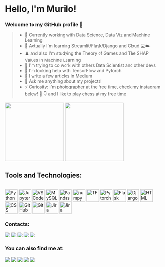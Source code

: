 # Hello, I'm Murilo! 
### Welcome to my GitHub profile 👋
>- 🔭 Currently working with Data Science, Data Viz and Machine Learning
>- 🌱 Actually I'm learning Streamlit/Flask/Django and Cloud :computer::cloud:
>- :chess_pawn: and also I'm studying the Theory of Games and The SHAP Values in Machine Learning
>- 👯 I'm trying to co work with others Data Scientist and other devs
>- 🤔 I'm  looking help with TensorFlow and Pytorch
>- 📝 I write a few articles in Medium 
>- 💬 Ask me anything about my projects!
>- ⚡ Curiosity: I'm photographer at the free time, check my instagram below! :camera_flash: :point_down: and I like to play chess at my free time


<div>
    <img height="190em" src="https://github-readme-stats.vercel.app/api?username=MEziliano&show_icons=true&theme=prussian"/>
    <img height="190em" src="https://github-readme-stats.vercel.app/api/top-langs/?username=MEziliano&theme=prussian"/>

<!--    #🎧 Spotify Playing
[<img src="https://spotify-now-playing-lohhans.vercel.app/api/spotify" alt="murilosez Spotify Playing" width="350" />](https://open.spotify.com/user/murilosez)
    </div> -->
</div>


## Tools and Technologies: 
<div style="display: inline_block"><br>
    <img align ="center" alt = "Python" height"50" width="40"  src="https://cdn.jsdelivr.net/gh/devicons/devicon/icons/python/python-original.svg" /> 
    <img align ="center" alt = "Jupyter" height"40" width="40" src="https://cdn.jsdelivr.net/gh/devicons/devicon/icons/jupyter/jupyter-original-wordmark.svg" />
    <img align ="center" alt = "VSCode" height"40" width="40"  src="https://cdn.jsdelivr.net/gh/devicons/devicon/icons/vscode/vscode-original.svg" />
    <img align ="center" alt = "MySQL" height"40" width="40"   src="https://cdn.jsdelivr.net/gh/devicons/devicon/icons/mysql/mysql-original-wordmark.svg" />
    <img align ="center" alt = "Pandas" height"40" width="40"  src="https://cdn.jsdelivr.net/gh/devicons/devicon/icons/pandas/pandas-original-wordmark.svg" />
    <img align ="center" alt = "numpy" height"40" width="40"   src="https://cdn.jsdelivr.net/gh/devicons/devicon/icons/numpy/numpy-original.svg"/>
    <img align ="center" alt = "TF" height"40" width="40"      src="https://cdn.jsdelivr.net/gh/devicons/devicon/icons/tensorflow/tensorflow-original.svg" />
    <img align ="center" alt = "Pytorch" height"40" width="40" src="https://cdn.jsdelivr.net/gh/devicons/devicon/icons/pytorch/pytorch-original.svg" />  
    <img align ="center" alt = "Flask" height"40" width="40"  src="https://cdn.jsdelivr.net/gh/devicons/devicon/icons/flask/flask-original.svg"/>
    <img align ="center" alt = "Django" height"40" width="40" src="https://cdn.jsdelivr.net/gh/devicons/devicon/icons/django/django-plain.svg" />
    <img align ="center" alt = "HTML" height"40" width="40"    src="https://cdn.jsdelivr.net/gh/devicons/devicon/icons/html5/html5-original-wordmark.svg" />    
    <img align ="center" alt = "CSS" height"40" width="40"    src="https://cdn.jsdelivr.net/gh/devicons/devicon/icons/css3/css3-original-wordmark.svg" />
    <img align ="center" alt = "GitHub" height"40" width="40"  src="https://cdn.jsdelivr.net/gh/devicons/devicon/icons/github/github-original.svg" />
    <img align ="center" alt = "Git" height"40" width="40"     src="https://cdn.jsdelivr.net/gh/devicons/devicon/icons/git/git-original.svg" />
    <img align ="center" alt = "Jira" height"40" width="40"    src="https://cdn.jsdelivr.net/gh/devicons/devicon/icons/jira/jira-original-wordmark.svg" />
    <img align ="center" alt = "Jira" height"40" width="40"    src="https://cdn.jsdelivr.net/gh/devicons/devicon/icons/trello/trello-plain.svg" />
          
          
</div>
<!--
### Working with:
<div style="display: inline_block"><br>
    <img src="https://img.shields.io/badge/Jira-0052CC?style=for-the-badge&logo=Jira&logoColor=white">
    <img src ="https://img.shields.io/badge/Trello-0052CC?style=for-the-badge&logo=trello&logoColor=white">
</div> -->



<div>
    <h3> Contacts:</h3>

<div>
<a href="https://www.linkedin.com/in/murilo-e-5a516ab2/" target="_blank"><img src="https://img.shields.io/badge/-LinkedIn-%230077B5?style=for-the-badge&logo=linkedin&logoColor=white" target="_blank"></a> 
<a href="https://t.me/MuriloSEz" target="_blank"><img src="https://img.shields.io/badge/Telegram-2CA5E0?style=for-the-badge&logo=telegram&logoColor=white" target="_blank"></a>
<a href="https://medium.com/@murilosez06" target="_blank"><img src="https://img.shields.io/badge/Medium-12100E?style=for-the-badge&logo=medium&logoColor=white" target="_blank"></a>
<a href = "mailto:contato@murilosez06@gmail.com"><img src="https://img.shields.io/badge/Gmail-D14836?style=for-the-badge&logo=gmail&logoColor=white" target="_blank"></a>
<a href ="https://www.instagram.com/by_ezln/"><img src="https://img.shields.io/badge/Instagram-E4405F?style=for-the-badge&logo=instagram&logoColor=white" target="_blank"></a> 
</div> 
<div>
<h3> You can also find me at: </h3>
<a href="https://www.kaggle.com/muriloeziliano"><img align="center" src="https://img.shields.io/badge/Kaggle-20BEFF?style=for-the-badge&logo=Kaggle&logoColor=white"></a>
<a href="https://www.hackerrank.com/murilosez06"><img align="center" src="https://img.shields.io/badge/-Hackerrank-2EC866?style=for-the-badge&logo=HackerRank&logoColor=white" taget="_blank"></a>
<a href ="https://open.spotify.com/user/murilosez"><img align="center" src="https://img.shields.io/badge/Spotify-1ED760?&style=for-the-badge&logo=spotify&logoColor=white" target="_blank"></a>
<a href="https://www.codewars.com/users/MEziliano"><img align="center" src="https://img.shields.io/badge/Codewars-B1361E?style=for-the-badge&logo=Codewars&logoColor=white" target="_blank"></a>
<a href="https://discord.com/channels/MuriloEziliano#7080"><img align="center" src="https://img.shields.io/badge/Discord-7289DA?style=for-the-badge&logo=discord&logoColor=white"></a>
    </div>
    </div>
<!-- <a href="https://img.shields.io/badge/Slack-4A154B?style=for-the-badge&logo=slack&logoColor=white"><img align="center" src=""></a> 





